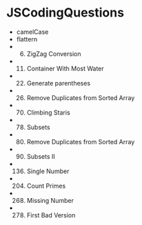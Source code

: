 # JSCodingQuestions
* camelCase
* flattern
* 6. ZigZag Conversion
* 11. Container With Most Water
* 22. Generate parentheses
* 26. Remove Duplicates from Sorted Array
* 70. Climbing Staris
* 78. Subsets
* 80. Remove Duplicates from Sorted Array
* 90. Subsets II
* 136. Single Number
* 204. Count Primes
* 268. Missing Number
* 278. First Bad Version